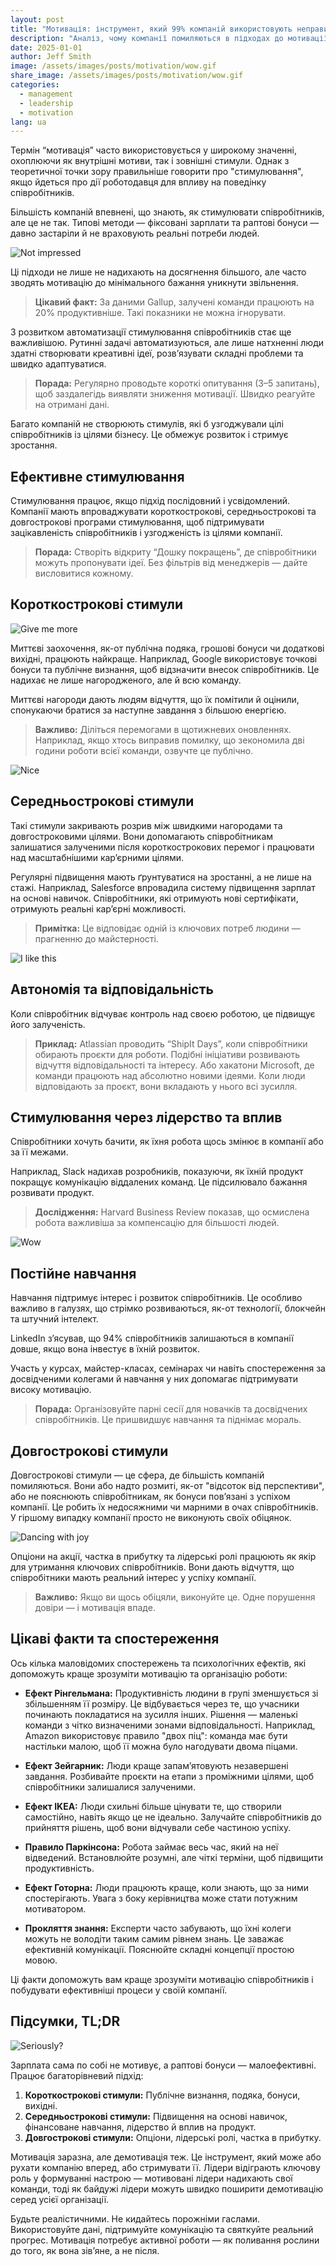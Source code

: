 ```yaml
---
layout: post
title: "Мотивація: інструмент, який 99% компаній використовують неправильно"
description: "Аналіз, чому компанії помиляються в підходах до мотивації, і практичні поради зі створення ефективних систем стимулювання."
date: 2025-01-01
author: Jeff Smith
image: /assets/images/posts/motivation/wow.gif
share_image: /assets/images/posts/motivation/wow.gif
categories: 
  - management
  - leadership
  - motivation
lang: ua
---
```

Термін “мотивація” часто використовується у широкому значенні, охоплюючи як внутрішні мотиви, так і зовнішні стимули. Однак з теоретичної точки зору правильніше говорити про "стимулювання", якщо йдеться про дії роботодавця для впливу на поведінку співробітників.

Більшість компаній впевнені, що знають, як стимулювати співробітників, але це не так. Типові методи — фіксовані зарплати та раптові бонуси — давно застаріли й не враховують реальні потреби людей.

![Not impressed](/assets/images/posts/motivation/mot.gif)

Ці підходи не лише не надихають на досягнення більшого, але часто зводять мотивацію до мінімального бажання уникнути звільнення.

> **Цікавий факт:** За даними Gallup, залучені команди працюють на 20% продуктивніше. Такі показники не можна ігнорувати.

З розвитком автоматизації стимулювання співробітників стає ще важливішою. Рутинні задачі автоматизуються, але лише натхненні люди здатні створювати креативні ідеї, розв’язувати складні проблеми та швидко адаптуватися.

> **Порада:** Регулярно проводьте короткі опитування (3–5 запитань), щоб заздалегідь виявляти зниження мотивації. Швидко реагуйте на отримані дані.

Багато компаній не створюють стимулів, які б узгоджували цілі співробітників із цілями бізнесу. Це обмежує розвиток і стримує зростання.

## Ефективне стимулювання

Стимулювання працює, якщо підхід послідовний і усвідомлений. Компанії мають впроваджувати короткострокові, середньострокові та довгострокові програми стимулювання, щоб підтримувати зацікавленість співробітників і узгодженість із цілями компанії.

> **Порада:** Створіть відкриту “Дошку покращень”, де співробітники можуть пропонувати ідеї. Без фільтрів від менеджерів — дайте висловитися кожному.

## Короткострокові стимули

![Give me more](/assets/images/posts/motivation/gimme.gif)

Миттєві заохочення, як-от публічна подяка, грошові бонуси чи додаткові вихідні, працюють найкраще. Наприклад, Google використовує точкові бонуси та публічне визнання, щоб відзначити внесок співробітників. Це надихає не лише нагородженого, але й всю команду.

Миттєві нагороди дають людям відчуття, що їх помітили й оцінили, спонукаючи братися за наступне завдання з більшою енергією.

> **Важливо:** Діліться перемогами в щотижневих оновленнях. Наприклад, якщо хтось виправив помилку, що зекономила дві години роботи всієї команди, озвучте це публічно.

![Nice](/assets/images/posts/motivation/nice.jpg)

## Середньострокові стимули

Такі стимули закривають розрив між швидкими нагородами та довгостроковими цілями. Вони допомагають співробітникам залишатися залученими після короткострокових перемог і працювати над масштабнішими кар’єрними цілями.

Регулярні підвищення мають ґрунтуватися на зростанні, а не лише на стажі. Наприклад, Salesforce впровадила систему підвищення зарплат на основі навичок. Співробітники, які отримують нові сертифікати, отримують реальні кар’єрні можливості.

> **Примітка:** Це відповідає одній із ключових потреб людини — прагненню до майстерності.

![I like this](/assets/images/posts/motivation/i-like.gif)

## Автономія та відповідальність

Коли співробітник відчуває контроль над своєю роботою, це підвищує його залученість.

> **Приклад:** Atlassian проводить “ShipIt Days”, коли співробітники обирають проєкти для роботи. Подібні ініціативи розвивають відчуття відповідальності та інтересу. Або хакатони Microsoft, де команди працюють над абсолютно новими ідеями. Коли люди відповідають за проєкт, вони вкладають у нього всі зусилля.

## Стимулювання через лідерство та вплив

Співробітники хочуть бачити, як їхня робота щось змінює в компанії або за її межами.

Наприклад, Slack надихав розробників, показуючи, як їхній продукт покращує комунікацію віддалених команд. Це підсилювало бажання розвивати продукт.

> **Дослідження:** Harvard Business Review показав, що осмислена робота важливіша за компенсацію для більшості людей.

![Wow](/assets/images/posts/motivation/wow.gif)

## Постійне навчання

Навчання підтримує інтерес і розвиток співробітників. Це особливо важливо в галузях, що стрімко розвиваються, як-от технології, блокчейн та штучний інтелект.

LinkedIn з’ясував, що 94% співробітників залишаються в компанії довше, якщо вона інвестує в їхній розвиток.

Участь у курсах, майстер-класах, семінарах чи навіть спостереження за досвідченими колегами й навчання у них допомагає підтримувати високу мотивацію.

> **Порада:** Організовуйте парні сесії для новачків та досвідчених співробітників. Це пришвидшує навчання та піднімає мораль.

## Довгострокові стимули

Довгострокові стимули — це сфера, де більшість компаній помиляються. Вони або надто розмиті, як-от "відсоток від перспективи", або не пояснюють співробітникам, як бонуси пов’язані з успіхом компанії. Це робить їх недосяжними чи марними в очах співробітників. У гіршому випадку компанії просто не виконують своїх обіцянок.

![Dancing with joy](/assets/images/posts/motivation/dancing-troll.gif)

Опціони на акції, частка в прибутку та лідерські ролі працюють як якір для утримання ключових співробітників. Вони дають відчуття, що співробітники мають реальний інтерес у успіху компанії.

> **Важливо:** Якщо ви щось обіцяли, виконуйте це. Одне порушення довіри — і мотивація впаде.

## Цікаві факти та спостереження

Ось кілька маловідомих спостережень та психологічних ефектів, які допоможуть краще зрозуміти мотивацію та організацію роботи:

- **Ефект Рінгельмана:** Продуктивність людини в групі зменшується зі збільшенням її розміру. Це відбувається через те, що учасники починають покладатися на зусилля інших. Рішення — маленькі команди з чітко визначеними зонами відповідальності. Наприклад, Amazon використовує правило "двох піц": команда має бути настільки малою, щоб її можна було нагодувати двома піцами.

- **Ефект Зейгарник:** Люди краще запам’ятовують незавершені завдання. Розбивайте проєкти на етапи з проміжними цілями, щоб співробітники залишалися залученими.

- **Ефект IKEA:** Люди схильні більше цінувати те, що створили самостійно, навіть якщо це не ідеально. Залучайте співробітників до прийняття рішень, щоб вони відчували себе частиною успіху.

- **Правило Паркінсона:** Робота займає весь час, який на неї відведений. Встановлюйте розумні, але чіткі терміни, щоб підвищити продуктивність.

- **Ефект Готорна:** Люди працюють краще, коли знають, що за ними спостерігають. Увага з боку керівництва може стати потужним мотиватором.

- **Прокляття знання:** Експерти часто забувають, що їхні колеги можуть не володіти таким самим рівнем знань. Це заважає ефективній комунікації. Пояснюйте складні концепції простою мовою.

Ці факти допоможуть вам краще зрозуміти мотивацію співробітників і побудувати ефективніші процеси у своїй компанії.

## Підсумки, TL;DR

![Seriously?](/assets/images/posts/motivation/rukiddingme.jpg)

Зарплата сама по собі не мотивує, а раптові бонуси — малоефективні. Працює багаторівневий підхід:

1. **Короткострокові стимули:** Публічне визнання, подяка, бонуси, вихідні.
2. **Середньострокові стимули:** Підвищення на основі навичок, фінансоване навчання, лідерство й вплив на продукт.
3. **Довгострокові стимули:** Опціони, лідерські ролі, частка в прибутку.

Мотивація заразна, але демотивація теж. Це інструмент, який може або рухати компанію вперед, або стримувати її. Лідери відіграють ключову роль у формуванні настрою — мотивовані лідери надихають свої команди, тоді як байдужі лідери можуть швидко поширити демотивацію серед усієї організації.

Будьте реалістичними. Не кидайтесь порожніми гаслами. Використовуйте дані, підтримуйте комунікацію та святкуйте реальний прогрес. Мотивація потребує активної роботи — як поливання рослини до того, як вона зів’яне, а не після.